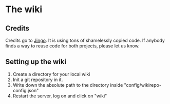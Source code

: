 The wiki
========

Credits
-------

Credits go to [Jingo](https://github.com/claudioc/jingo). It is using tons of shamelessly copied code. If anybody finds a way 
to reuse code for both projects, please let us know.

Setting up the wiki
-------------------

1. Create a directory for your local wiki
1. Init a git repository in it.
1. Write down the absolute path to the directory inside "config/wikirepo-config.json"
1. Restart the server, log on and click on "wiki" 
